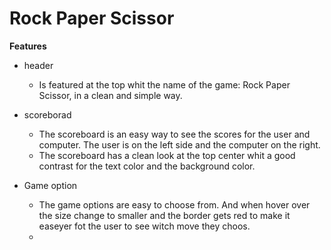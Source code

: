 # Rock Paper Scissor 


__Features__

 - header
    - Is featured at the top whit the name of the game: Rock Paper Scissor, in a clean and simple way.

- scoreborad
    - The scoreboard is an easy way to see the scores for the user and computer. The user is on the left side and the computer on the right.
    - The scoreboard has a clean look at the top center whit a good contrast for the text color and the background color. 

- Game option
    - The game options are easy to choose from. And when hover over the size change to smaller and the border gets red to make it easeyer fot the user to see witch move they choos.
    -
